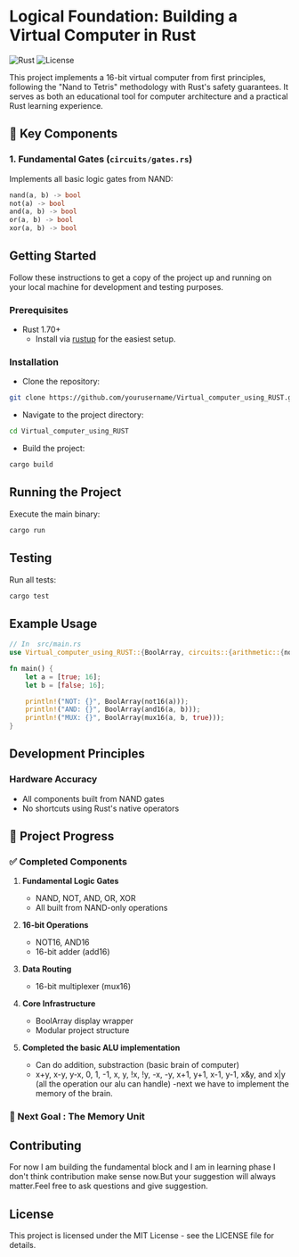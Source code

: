 # Logical Foundation: Building a Virtual Computer in Rust

![Rust](https://img.shields.io/badge/rust-1.70+-orange.svg)
![License](https://img.shields.io/badge/license-MIT-blue.svg)

This project implements a 16-bit virtual computer from first principles, following the "Nand to Tetris" methodology with Rust's safety guarantees. It serves as both an educational tool for computer architecture and a practical Rust learning experience.




## 🧩 Key Components

### 1. Fundamental Gates (`circuits/gates.rs`)
Implements all basic logic gates from NAND:
```rust
nand(a, b) -> bool
not(a) -> bool
and(a, b) -> bool
or(a, b) -> bool
xor(a, b) -> bool 
```


## Getting Started

Follow these instructions to get a copy of the project up and running on your local machine for development and testing purposes.

### Prerequisites

  * Rust 1.70+
      * Install via [rustup](https://rustup.rs/) for the easiest setup.

### Installation

  * Clone the repository:

<!-- end list -->

```bash
git clone https://github.com/yourusername/Virtual_computer_using_RUST.git
```

  * Navigate to the project directory:

<!-- end list -->

```bash
cd Virtual_computer_using_RUST
```

  * Build the project:

<!-- end list -->

```bash
cargo build
```

## Running the Project

Execute the main binary:

```bash
cargo run
```

## Testing

Run all tests:

```bash
cargo test
```

## Example Usage

```rust
// In  src/main.rs
use Virtual_computer_using_RUST::{BoolArray, circuits::{arithmetic::{not16,and16}, muxes::*}};  // Virtual_computer_using_RUST is your root directory

fn main() {
    let a = [true; 16];
    let b = [false; 16];

    println!("NOT: {}", BoolArray(not16(a)));
    println!("AND: {}", BoolArray(and16(a, b)));
    println!("MUX: {}", BoolArray(mux16(a, b, true)));
}
```

## Development Principles

### Hardware Accuracy

  * All components built from NAND gates
  * No shortcuts using Rust's native operators

## 🚧 Project Progress

### ✅ Completed Components
1. **Fundamental Logic Gates**
   - NAND, NOT, AND, OR, XOR
   - All built from NAND-only operations

2. **16-bit Operations**
   - NOT16, AND16
   - 16-bit adder (add16)

3. **Data Routing**
   - 16-bit multiplexer (mux16)

4. **Core Infrastructure**
   - BoolArray display wrapper
   - Modular project structure
5. **Completed the basic ALU implementation**
   - Can do addition, substraction (basic brain of computer)
   - x+y, x-y, y-x, 0, 1, -1, x, y, !x, !y, -x, -y, x+1, y+1, x-1, y-1, x&y, and x|y (all the operation our alu can handle)
   -next we have to implement the memory of the brain.
   
### 🔧 Next Goal : The Memory Unit


## Contributing

For now I am building the fundamental block and I am in learning phase I don't think contribution make sense now.But your suggestion will always matter.Feel free to ask questions and give suggestion.

## License

This project is licensed under the MIT License - see the LICENSE file for details.